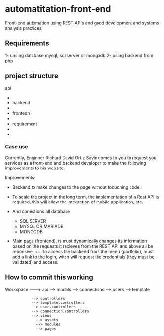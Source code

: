 # automatitation-front-end

Front-end automation using REST APIs and good development and systems analysis practices

## Requirements

1- unsing database mysql, sql server or mongodb
2- using backend from php

## project structure

api

-
- backend
-
- frontedn
-
- requirement
-
-

### Case use

Currently, Enginner Richard David Ortiz Savin comes to you to request you services as a front-end and backend developer to make the following improvements to his website.

Improvements:

- Backend to make changes to the page without tocuching code.

- To scale the project in the long term, the implementation of a Rest API is required, this will allow the integretion of mobile application, etc.

- And conections all database

  - SQL SERVER
  - MYSQL OR MARIADB
  - MONGODB

- Main page (frontend), is must dynamically changes its information based on the requests it recieves from the REST API and above all be reponsive.
  ++ To access the backend from the menu (portfolio), must add a link to the login, witch will request the credentials (they must be validated) and access.

## How to commit this working

Workspace ---> api
--> models
--> connections
--> users
--> template

                --> controllers
                --> template.controllers
                --> user.controllers
                --> connection.controllers
                --> views
                  --> assets
                  --> modules
                  --> pages
